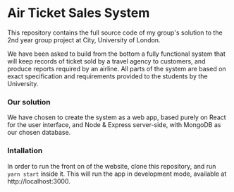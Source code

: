 # Air Ticket Sales System

This repository contains the full source code of my group's solution to the 2nd year group project at City, University of London.

We have been asked to build from the bottom a fully functional system that will keep records of ticket sold by a travel agency to customers, and produce reports required by an airline. All parts of the system are based on exact specification and requirements provided to the students by the University.

### Our solution

We have chosen to create the system as a web app, based purely on React for the user interface, and Node & Express server-side, with MongoDB as our chosen database.

### Intallation

In order to run the front on of the website, clone this repository, and run `yarn start` inside it. This will run the app in development mode, available at http://localhost:3000.
